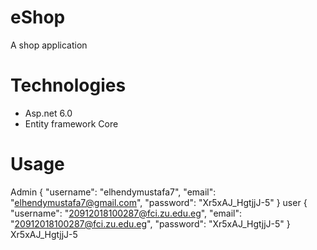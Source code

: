 # eShop
A shop application 

# Technologies
- Asp.net 6.0
- Entity framework Core

# Usage
Admin
{
    "username": "elhendymustafa7",
    "email": "elhendymustafa7@gmail.com",
    "password": "Xr5xAJ_HgtjjJ-5"
}
user
{
    "username": "20912018100287@fci.zu.edu.eg",
    "email": "20912018100287@fci.zu.edu.eg",
    "password": "Xr5xAJ_HgtjjJ-5"
}
Xr5xAJ_HgtjjJ-5
